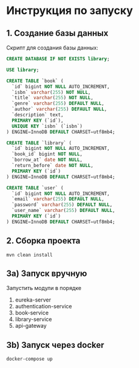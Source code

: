 # Инструкция по запуску

## 1. Создание базы данных

Скрипт для создания базы данных:

```sql
CREATE DATABASE IF NOT EXISTS library;

USE library;

CREATE TABLE `book` (
  `id` bigint NOT NULL AUTO_INCREMENT,
  `isbn` varchar(255) NOT NULL,
  `title` varchar(255) NOT NULL,
  `genre` varchar(255) DEFAULT NULL,
  `author` varchar(255) DEFAULT NULL,
  `description` text,
  PRIMARY KEY (`id`),
  UNIQUE KEY `isbn` (`isbn`)
) ENGINE=InnoDB DEFAULT CHARSET=utf8mb4;

CREATE TABLE `library` (
  `id` bigint NOT NULL AUTO_INCREMENT,
  `book_id` bigint NOT NULL,
  `borrow_at` date NOT NULL,
  `return_before` date NOT NULL,
  PRIMARY KEY (`id`)
) ENGINE=InnoDB DEFAULT CHARSET=utf8mb4;

CREATE TABLE `user` (
  `id` bigint NOT NULL AUTO_INCREMENT,
  `email` varchar(255) DEFAULT NULL,
  `password` varchar(255) DEFAULT NULL,
  `user_name` varchar(255) DEFAULT NULL,
  PRIMARY KEY (`id`)
) ENGINE=InnoDB DEFAULT CHARSET=utf8mb4;
```

## 2. Сборка проекта

```shell
mvn clean install
```

## 3a) Запуск вручную

Запустить модули в порядке

1) eureka-server
2) authentication-service
3) book-service
4) library-service
5) api-gateway

## 3b) Запуск через docker

```shell
docker-compose up
```